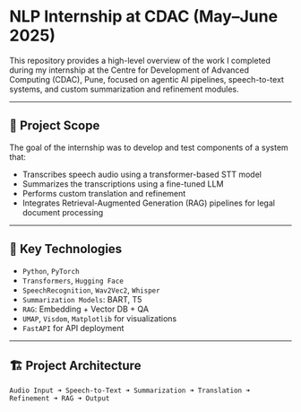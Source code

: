 # NLP Internship at CDAC (May–June 2025)

This repository provides a high-level overview of the work I completed during my internship at the Centre for Development of Advanced Computing (CDAC), Pune, focused on agentic AI pipelines, speech-to-text systems, and custom summarization and refinement modules.

---

## 🚀 Project Scope

The goal of the internship was to develop and test components of a system that:
- Transcribes speech audio using a transformer-based STT model
- Summarizes the transcriptions using a fine-tuned LLM
- Performs custom translation and refinement
- Integrates Retrieval-Augmented Generation (RAG) pipelines for legal document processing

---

## 🧠 Key Technologies

- `Python`, `PyTorch`
- `Transformers`, `Hugging Face`
- `SpeechRecognition`, `Wav2Vec2`, `Whisper`
- `Summarization Models`: BART, T5
- `RAG`: Embedding + Vector DB + QA
- `UMAP`, `Visdom`, `Matplotlib` for visualizations
- `FastAPI` for API deployment

---

## 🏗️ Project Architecture

```text
Audio Input ➜ Speech-to-Text ➜ Summarization ➜ Translation ➜ Refinement ➜ RAG ➜ Output
